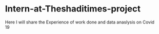 # Intern-at-Theshaditimes-project
Here I will share the Experience of work done and data anaslysis  on Covid 19 
